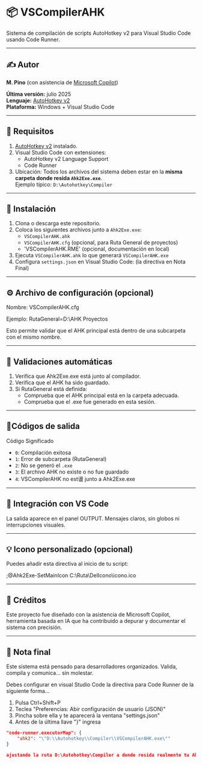 ﻿# 📦 VSCompilerAHK

Sistema de compilación de scripts AutoHotkey v2 para Visual Studio Code usando Code Runner.

---

## ✍️ Autor

**M. Pino** (con asistencia de [Microsoft Copilot](https://copilot.microsoft.com))

**Última versión:** julio 2025  
**Lenguaje:** [AutoHotkey v2](https://www.autohotkey.com/)  
**Plataforma:** Windows + Visual Studio Code  

---

## 🔧 Requisitos

1. [AutoHotkey v2](https://www.autohotkey.com/) instalado.
2. Visual Studio Code con extensiones:
   - AutoHotkey v2 Language Support
   - Code Runner
3. Ubicación:
   Todos los archivos del sistema deben estar en la **misma carpeta donde resida `Ahk2Exe.exe`**.  
   Ejemplo típico: `D:\Autohotkey\Compiler`

---

## 📌 Instalación

1. Clona o descarga este repositorio.
2. Coloca los siguientes archivos junto a `Ahk2Exe.exe`:
   - `VSCompilerAHK.ahk`
   - `VSCompilerAHK.cfg` (opcional, para Ruta General de proyectos)
   - 'VSCompilerAHK.RME' (opcional, documentación en local)
3. Ejecuta `VSCompilerAHK.ahk` lo que generará `VSCompilerAHK.exe`
4. Configura `settings.json` en Visual Studio Code: (la directiva en Nota Final)

---

## ⚙️ Archivo de configuración (opcional)

Nombre: VSCompilerAHK.cfg

Ejemplo: RutaGeneral=D:\AHK Proyectos

Esto permite validar que el AHK principal está dentro de una subcarpeta con el mismo nombre.

---

## 🧪 Validaciones automáticas

1. Verifica que Ahk2Exe.exe está junto al compilador.
2. Verifica que el AHK ha sido guardado.
3. Si RutaGeneral está definida:
   - Comprueba que el AHK principal está en la carpeta adecuada.
   - Comprueba que el .exe fue generado en esta sesión.

---

## 🚦Códigos de salida

Código	Significado
- `0`: Compilación exitosa  
- `1`: Error de subcarpeta (RutaGeneral)  
- `2`: No se generó el `.exe`  
- `3`: El archivo AHK no existe o no fue guardado  
- `4`: VSCompilerAHK no est谩 junto a Ahk2Exe.exe

---

## 🧭 Integración con VS Code

La salida aparece en el panel OUTPUT.
Mensajes claros, sin globos ni interrupciones visuales.

---

## 💡 Icono personalizado (opcional)

Puedes añadir esta directiva al inicio de tu script:

;@Ahk2Exe-SetMainIcon C:\Ruta\DelIcono\icono.ico

---

## 🤝 Créditos

Este proyecto fue diseñado con la asistencia de Microsoft Copilot, herramienta basada en IA que ha contribuido a depurar y documentar el sistema con precisión.

---

## 🎯 Nota final

Este sistema está pensado para desarrolladores organizados. Valida, compila y comunica... sin molestar.

Debes configurar en visual Studio Code la directiva para Code Runner de la siguiente forma...

1. Pulsa Ctrl+Shift+P
2. Teclea "Preferencias: Abir configuración de usuario (JSON)"
3. Pincha sobre ella y te aparecerá la ventana "settings.json"
4. Antes de la última llave "}" ingresa
```json
"code-runner.executorMap": {
	"ahk2": "\"D:\\Autohotkey\\Compiler\\VSCompilerAHK.exe\""
}

ajustando la ruta D:\Autohotkey\Compiler a donde resida realmente tu Ahk2Exe.exe


